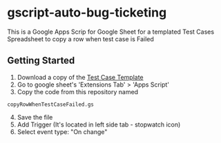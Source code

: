 # gscript-auto-bug-ticketing
This is a Google Apps Scrip for Google Sheet for a templated Test Cases Spreadsheet to copy a row when test case is Failed

## Getting Started
1. Download a copy of the [Test Case Template](https://docs.google.com/spreadsheets/d/1Zx4uTLs6rUR2_hBcNOktWdJ3E-G8KxHagSxGTIJevr4/edit?usp=sharing)
2. Go to google sheet's 'Extensions Tab' > 'Apps Script'
3. Copy the code from this repository named
```
copyRowWhenTestCaseFailed.gs
```
4. Save the file
5. Add Trigger (It's located in left side tab - stopwatch icon)
6. Select event type: "On change"
